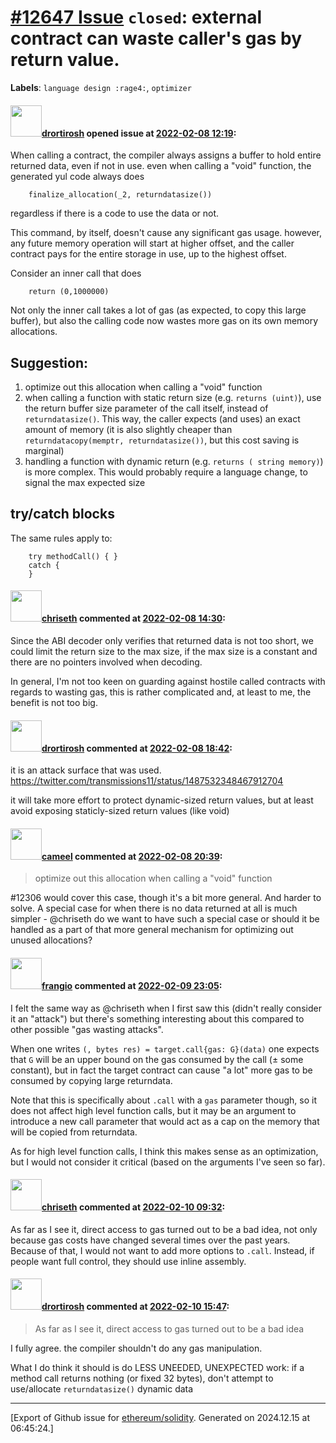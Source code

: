 # [\#12647 Issue](https://github.com/ethereum/solidity/issues/12647) `closed`: external contract can waste caller's gas by return value.
**Labels**: `language design :rage4:`, `optimizer`


#### <img src="https://avatars.githubusercontent.com/u/40341007?u=73a96d4874c3459748a0af8078fc8d1c5dde6a4b&v=4" width="50">[drortirosh](https://github.com/drortirosh) opened issue at [2022-02-08 12:19](https://github.com/ethereum/solidity/issues/12647):

When calling a contract, the compiler always assigns a buffer to hold entire returned data, even if not in use.
even when calling a "void" function, the generated yul code always does
```
    finalize_allocation(_2, returndatasize())
```
regardless if there is a code to use the data or not.

This command, by itself, doesn't cause any significant gas usage. however, any future memory operation will start at higher offset, and the caller contract pays for the entire storage in use, up to the highest offset.

Consider an inner call that does
```
    return (0,1000000)
```
Not only the inner call takes a lot of gas (as expected, to copy this large buffer), but also the calling code now wastes more gas on its own memory allocations.

## Suggestion:
1. optimize out this allocation when calling a "void" function
2. when calling a function with static return size (e.g. `returns (uint)`), use the return buffer size parameter of the call itself, instead of `returndatasize()`. This way, the caller expects (and uses) an exact amount of memory (it is also slightly cheaper than `returndatacopy(memptr, returndatasize())`, but this cost saving is marginal)
3. handling a function with dynamic return (e.g. `returns ( string memory)`) is more complex. This would probably require a language change, to signal the max expected size

## try/catch blocks
The same rules apply to:
```
    try methodCall() { }
    catch {
    }
```


#### <img src="https://avatars.githubusercontent.com/u/9073706?v=4" width="50">[chriseth](https://github.com/chriseth) commented at [2022-02-08 14:30](https://github.com/ethereum/solidity/issues/12647#issuecomment-1032671656):

Since the ABI decoder only verifies that returned data is not too short, we could limit the return size to the max size, if the max size is a constant and there are no pointers involved when decoding.

In general, I'm not too keen on guarding against hostile called contracts with regards to wasting gas, this is rather complicated and, at least to me, the benefit is not too big.

#### <img src="https://avatars.githubusercontent.com/u/40341007?u=73a96d4874c3459748a0af8078fc8d1c5dde6a4b&v=4" width="50">[drortirosh](https://github.com/drortirosh) commented at [2022-02-08 18:42](https://github.com/ethereum/solidity/issues/12647#issuecomment-1032941639):

it is an attack surface that was used.
https://twitter.com/transmissions11/status/1487532348467912704

it will take more effort to protect dynamic-sized return values, but at least avoid exposing staticly-sized return values (like void)

#### <img src="https://avatars.githubusercontent.com/u/137030?v=4" width="50">[cameel](https://github.com/cameel) commented at [2022-02-08 20:39](https://github.com/ethereum/solidity/issues/12647#issuecomment-1033040511):

> optimize out this allocation when calling a "void" function

#12306 would cover this case, though it's a bit more general. And harder to solve. A special case for when there is no data returned at all is much simpler - @chriseth do we want to have such a special case or should it be handled as a part of that more general mechanism for optimizing out unused allocations?

#### <img src="https://avatars.githubusercontent.com/u/481465?v=4" width="50">[frangio](https://github.com/frangio) commented at [2022-02-09 23:05](https://github.com/ethereum/solidity/issues/12647#issuecomment-1034292205):

I felt the same way as @chriseth when I first saw this (didn't really consider it an "attack") but there's something interesting about this compared to other possible "gas wasting attacks".

When one writes `(, bytes res) = target.call{gas: G}(data)` one expects that `G` will be an upper bound on the gas consumed by the call (± some constant), but in fact the target contract can cause "a lot" more gas to be consumed by copying large returndata.

Note that this is specifically about `.call` with a `gas` parameter though, so it does not affect high level function calls, but it may be an argument to introduce a new call parameter that would act as a cap on the memory that will be copied from returndata.

As for high level function calls, I think this makes sense as an optimization, but I would not consider it critical (based on the arguments I've seen so far).

#### <img src="https://avatars.githubusercontent.com/u/9073706?v=4" width="50">[chriseth](https://github.com/chriseth) commented at [2022-02-10 09:32](https://github.com/ethereum/solidity/issues/12647#issuecomment-1034692144):

As far as I see it, direct access to gas turned out to be a bad idea, not only because gas costs have changed several times over the past years. Because of that, I would not want to add more options to `.call`. Instead, if people want full control, they should use inline assembly.

#### <img src="https://avatars.githubusercontent.com/u/40341007?u=73a96d4874c3459748a0af8078fc8d1c5dde6a4b&v=4" width="50">[drortirosh](https://github.com/drortirosh) commented at [2022-02-10 15:47](https://github.com/ethereum/solidity/issues/12647#issuecomment-1035077546):

>  As far as I see it, direct access to gas turned out to be a bad idea

I fully agree. the compiler shouldn't do any gas manipulation.

What I do think it should is do LESS UNEEDED, UNEXPECTED work: if a method call returns nothing (or fixed 32 bytes), don't attempt to use/allocate `returndatasize()` dynamic data


-------------------------------------------------------------------------------



[Export of Github issue for [ethereum/solidity](https://github.com/ethereum/solidity). Generated on 2024.12.15 at 06:45:24.]
